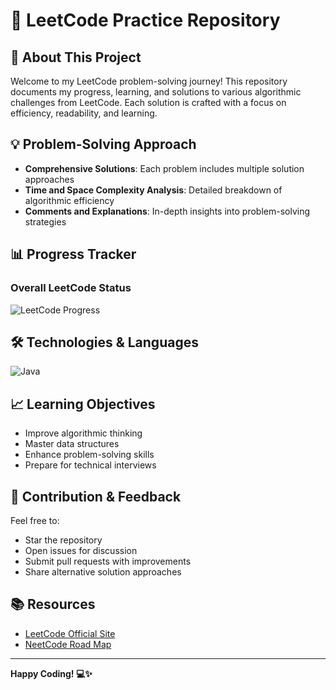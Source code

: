 # 🧩 LeetCode Practice Repository

## 📖 About This Project

Welcome to my LeetCode problem-solving journey! This repository documents my progress, learning, and solutions to various algorithmic challenges from LeetCode. Each solution is crafted with a focus on efficiency, readability, and learning.

## 💡 Problem-Solving Approach

- **Comprehensive Solutions**: Each problem includes multiple solution approaches
- **Time and Space Complexity Analysis**: Detailed breakdown of algorithmic efficiency
- **Comments and Explanations**: In-depth insights into problem-solving strategies

## 📊 Progress Tracker

### Overall LeetCode Status
![LeetCode Progress](https://leetcode.com/u/pipiland2612/)

## 🛠 Technologies & Languages

![Java](https://img.shields.io/badge/Java-ED8B00?style=for-the-badge&logo=java&logoColor=white)

## 📈 Learning Objectives

- Improve algorithmic thinking
- Master data structures
- Enhance problem-solving skills
- Prepare for technical interviews

## 🤝 Contribution & Feedback

Feel free to:
- Star the repository
- Open issues for discussion
- Submit pull requests with improvements
- Share alternative solution approaches

## 📚 Resources

- [LeetCode Official Site](https://leetcode.com/)
- [NeetCode Road Map](https://neetcode.io)

---

**Happy Coding! 💻✨**
